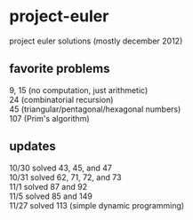 # project-euler

project euler solutions (mostly december 2012)


## favorite problems

9, 15 (no computation, just arithmetic)  
24 (combinatorial recursion)  
45 (triangular/pentagonal/hexagonal numbers)  
107 (Prim's algorithm)  


## updates
10/30 solved 43, 45, and 47  
10/31 solved 62, 71, 72, and 73  
11/1 solved 87 and 92  
11/5 solved 85 and 149  
11/27 solved 113 (simple dynamic programming)  